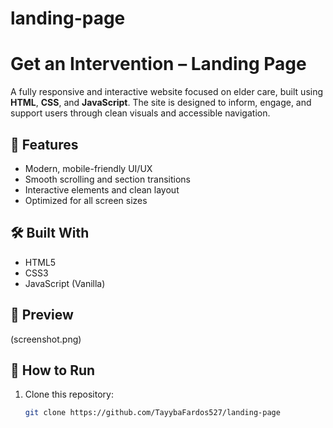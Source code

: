 ﻿# landing-page
# Get an Intervention – Landing Page

A fully responsive and interactive website focused on elder care, built using **HTML**, **CSS**, and **JavaScript**. The site is designed to inform, engage, and support users through clean visuals and accessible navigation.

## 🚀 Features

- Modern, mobile-friendly UI/UX
- Smooth scrolling and section transitions
- Interactive elements and clean layout
- Optimized for all screen sizes

## 🛠️ Built With

- HTML5  
- CSS3  
- JavaScript (Vanilla)

## 📸 Preview

(screenshot.png)  


## 📂 How to Run

1. Clone this repository:
   ```bash
   git clone https://github.com/TayybaFardos527/landing-page
